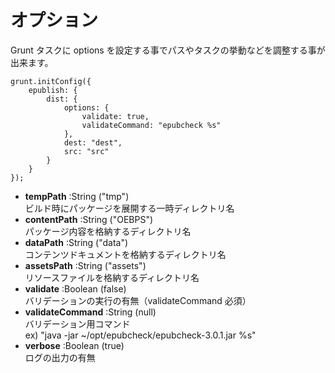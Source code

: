 
# オプション

Grunt タスクに options を設定する事でパスやタスクの挙動などを調整する事が出来ます。

    grunt.initConfig({
        epublish: {
            dist: {
                options: {
                    validate: true,
                    validateCommand: "epubcheck %s"
                },
                dest: "dest",
                src: "src"
            }
        }
    });


- **tempPath** :String ("tmp")  
  ビルド時にパッケージを展開する一時ディレクトリ名
- **contentPath** :String ("OEBPS")  
  パッケージ内容を格納するディレクトリ名
- **dataPath** :String ("data")  
  コンテンツドキュメントを格納するディレクトリ名
- **assetsPath** :String ("assets")  
  リソースファイルを格納するディレクトリ名
- **validate** :Boolean (false)  
  バリデーションの実行の有無（validateCommand 必須）
- **validateCommand** :String (null)  
  バリデーション用コマンド  
  ex) "java -jar ~/opt/epubcheck/epubcheck-3.0.1.jar %s"
- **verbose** :Boolean (true)  
  ログの出力の有無

